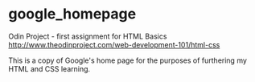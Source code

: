 google_homepage
===============

Odin Project - first assignment for HTML Basics
http://www.theodinproject.com/web-development-101/html-css

This is a copy of Google's home page for the purposes of furthering my HTML and CSS learning.
